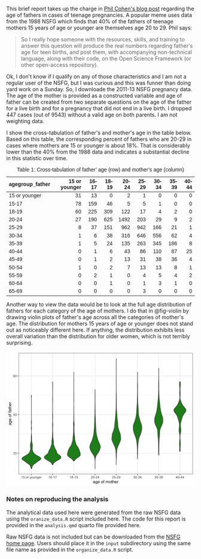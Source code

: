 This brief report takes up the charge in [Phil Cohen's blog post](https://familyinequality.wordpress.com/2016/06/27/the-fathers-behind-teen-births-or-statistical-memes-and-motivated-blind-trust/) regarding the age of fathers in cases of teenage pregnancies. A popular meme uses data from the 1988 NSFG which finds that 40% of the fathers of teenage mothers 15 years of age or younger are themselves age 20 to 29. Phil says:

> So I really hope someone with the resources, skills, and training to answer this question will produce the real numbers regarding father's age for teen births, and post them, with accompanying non-technical language, along with their code, on the Open Science Framework (or other open-access repository).

Ok, I don't know if I qualify on any of those characteristics and I am not a regular user of the NSFG, but I was curious and this was funner than doing yard work on a Sunday. So, I downloade the 2011-13 NSFG pregnancy data. The age of the mother is provided as a constructed variable and age of father can be created from two separate questions on the age of the father for a live birth and for a pregnancy that did not end in a live birth. I dropped 447 cases (out of 9543) without a valid age on both parents. I am not weighting data.

I show the cross-tabulation of father's and mother's age in the table below. Based on this table, the corresponding percent of fathers who are 20-29 in cases where mothers are 15 or younger is about 18%. That is considerably lower than the 40% from the 1988 data and indicates a substantial decline in this statistic over time.

<table class=" lightable-paper" style="font-family: &quot;Arial Narrow&quot;, arial, helvetica, sans-serif; margin-left: auto; margin-right: auto;"><caption>Table 1:  Cross-tabulation of father’ age (row) and mother’s age (column) </caption>
 <thead>
  <tr>
   <th style="text-align:left;"> agegroup_father </th>
   <th style="text-align:right;"> 15 or younger </th>
   <th style="text-align:right;"> 16-17 </th>
   <th style="text-align:right;"> 18-19 </th>
   <th style="text-align:right;"> 20-24 </th>
   <th style="text-align:right;"> 25-29 </th>
   <th style="text-align:right;"> 30-34 </th>
   <th style="text-align:right;"> 35-39 </th>
   <th style="text-align:right;"> 40-44 </th>
  </tr>
 </thead>
<tbody>
  <tr>
   <td style="text-align:left;"> 15 or younger </td>
   <td style="text-align:right;"> 31 </td>
   <td style="text-align:right;"> 13 </td>
   <td style="text-align:right;"> 0 </td>
   <td style="text-align:right;"> 2 </td>
   <td style="text-align:right;"> 1 </td>
   <td style="text-align:right;"> 0 </td>
   <td style="text-align:right;"> 0 </td>
   <td style="text-align:right;"> 0 </td>
  </tr>
  <tr>
   <td style="text-align:left;"> 15-17 </td>
   <td style="text-align:right;"> 78 </td>
   <td style="text-align:right;"> 159 </td>
   <td style="text-align:right;"> 46 </td>
   <td style="text-align:right;"> 5 </td>
   <td style="text-align:right;"> 5 </td>
   <td style="text-align:right;"> 1 </td>
   <td style="text-align:right;"> 0 </td>
   <td style="text-align:right;"> 0 </td>
  </tr>
  <tr>
   <td style="text-align:left;"> 18-19 </td>
   <td style="text-align:right;"> 60 </td>
   <td style="text-align:right;"> 225 </td>
   <td style="text-align:right;"> 309 </td>
   <td style="text-align:right;"> 122 </td>
   <td style="text-align:right;"> 17 </td>
   <td style="text-align:right;"> 4 </td>
   <td style="text-align:right;"> 2 </td>
   <td style="text-align:right;"> 0 </td>
  </tr>
  <tr>
   <td style="text-align:left;"> 20-24 </td>
   <td style="text-align:right;"> 27 </td>
   <td style="text-align:right;"> 190 </td>
   <td style="text-align:right;"> 625 </td>
   <td style="text-align:right;"> 1492 </td>
   <td style="text-align:right;"> 203 </td>
   <td style="text-align:right;"> 29 </td>
   <td style="text-align:right;"> 9 </td>
   <td style="text-align:right;"> 2 </td>
  </tr>
  <tr>
   <td style="text-align:left;"> 25-29 </td>
   <td style="text-align:right;"> 8 </td>
   <td style="text-align:right;"> 37 </td>
   <td style="text-align:right;"> 151 </td>
   <td style="text-align:right;"> 962 </td>
   <td style="text-align:right;"> 942 </td>
   <td style="text-align:right;"> 166 </td>
   <td style="text-align:right;"> 21 </td>
   <td style="text-align:right;"> 1 </td>
  </tr>
  <tr>
   <td style="text-align:left;"> 30-34 </td>
   <td style="text-align:right;"> 1 </td>
   <td style="text-align:right;"> 6 </td>
   <td style="text-align:right;"> 38 </td>
   <td style="text-align:right;"> 316 </td>
   <td style="text-align:right;"> 646 </td>
   <td style="text-align:right;"> 556 </td>
   <td style="text-align:right;"> 62 </td>
   <td style="text-align:right;"> 4 </td>
  </tr>
  <tr>
   <td style="text-align:left;"> 35-39 </td>
   <td style="text-align:right;"> 1 </td>
   <td style="text-align:right;"> 5 </td>
   <td style="text-align:right;"> 24 </td>
   <td style="text-align:right;"> 135 </td>
   <td style="text-align:right;"> 263 </td>
   <td style="text-align:right;"> 345 </td>
   <td style="text-align:right;"> 186 </td>
   <td style="text-align:right;"> 8 </td>
  </tr>
  <tr>
   <td style="text-align:left;"> 40-44 </td>
   <td style="text-align:right;"> 0 </td>
   <td style="text-align:right;"> 1 </td>
   <td style="text-align:right;"> 6 </td>
   <td style="text-align:right;"> 43 </td>
   <td style="text-align:right;"> 86 </td>
   <td style="text-align:right;"> 110 </td>
   <td style="text-align:right;"> 87 </td>
   <td style="text-align:right;"> 25 </td>
  </tr>
  <tr>
   <td style="text-align:left;"> 45-49 </td>
   <td style="text-align:right;"> 0 </td>
   <td style="text-align:right;"> 1 </td>
   <td style="text-align:right;"> 2 </td>
   <td style="text-align:right;"> 13 </td>
   <td style="text-align:right;"> 31 </td>
   <td style="text-align:right;"> 38 </td>
   <td style="text-align:right;"> 36 </td>
   <td style="text-align:right;"> 4 </td>
  </tr>
  <tr>
   <td style="text-align:left;"> 50-54 </td>
   <td style="text-align:right;"> 1 </td>
   <td style="text-align:right;"> 0 </td>
   <td style="text-align:right;"> 2 </td>
   <td style="text-align:right;"> 7 </td>
   <td style="text-align:right;"> 13 </td>
   <td style="text-align:right;"> 13 </td>
   <td style="text-align:right;"> 8 </td>
   <td style="text-align:right;"> 1 </td>
  </tr>
  <tr>
   <td style="text-align:left;"> 55-59 </td>
   <td style="text-align:right;"> 0 </td>
   <td style="text-align:right;"> 2 </td>
   <td style="text-align:right;"> 1 </td>
   <td style="text-align:right;"> 0 </td>
   <td style="text-align:right;"> 4 </td>
   <td style="text-align:right;"> 5 </td>
   <td style="text-align:right;"> 4 </td>
   <td style="text-align:right;"> 2 </td>
  </tr>
  <tr>
   <td style="text-align:left;"> 60-64 </td>
   <td style="text-align:right;"> 0 </td>
   <td style="text-align:right;"> 0 </td>
   <td style="text-align:right;"> 1 </td>
   <td style="text-align:right;"> 0 </td>
   <td style="text-align:right;"> 1 </td>
   <td style="text-align:right;"> 3 </td>
   <td style="text-align:right;"> 1 </td>
   <td style="text-align:right;"> 0 </td>
  </tr>
  <tr>
   <td style="text-align:left;"> 65-69 </td>
   <td style="text-align:right;"> 0 </td>
   <td style="text-align:right;"> 0 </td>
   <td style="text-align:right;"> 0 </td>
   <td style="text-align:right;"> 0 </td>
   <td style="text-align:right;"> 3 </td>
   <td style="text-align:right;"> 0 </td>
   <td style="text-align:right;"> 0 </td>
   <td style="text-align:right;"> 0 </td>
  </tr>
</tbody>
</table>

Another way to view the data would be to look at the full age distribution of fathers for each category of the age of mothers. I do that in @fig-violin by drawing violin plots of father's age across all the categories of mother's age. The distribution for mothers 15 years of age or younger does not stand out as noticeably different here. If anything, the distribution exhibits less overall variation than the distribution for older women, which is not terribly surprising.

![](https://raw.githubusercontent.com/AaronGullickson/nsfg_youngmom_analysis/main/analysis_files/figure-html/fig-violin-1.png)

### Notes on reproducing the analysis

The analytical data used here were generated from the raw NSFG data using the `oranize_data.R` script included here. The code for this report is provided in the `analysis.qmd` quarto file provided here. 

Raw NSFG data is not included but can be downloaded from the [NSFG home page](https://www.cdc.gov/nchs/nsfg/nsfg_2011_2013_puf.htm#codebooks). Users should place it in the `input` subdirectory using the same file name as provided in the `organize_data.R` script.
